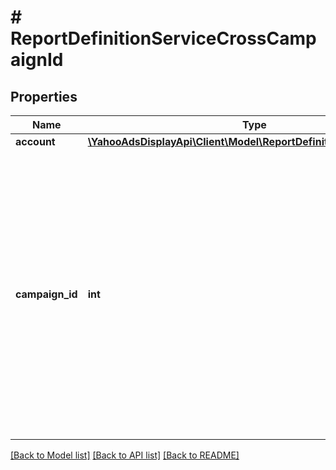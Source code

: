 # # ReportDefinitionServiceCrossCampaignId

## Properties

Name | Type | Description | Notes
------------ | ------------- | ------------- | -------------
**account** | [**\YahooAdsDisplayApi\Client\Model\ReportDefinitionServiceAccount**](ReportDefinitionServiceAccount.md) |  | [optional]
**campaign_id** | **int** | &lt;div lang&#x3D;\&quot;ja\&quot;&gt;   横断リーチレポートの組み合わせの対象となるキャンペーンIDです。&lt;br&gt;   このフィールドは、ADD時に省略可能となり、REMOVE時に無視されます。&lt;br&gt;   ※ADD時、crossCampaignReachTypeが&lt;code&gt;CAMPAIGN_ID&lt;/code&gt;の場合は必須です。 &lt;/div&gt; &lt;div lang&#x3D;\&quot;en\&quot;&gt;   Campaign ID that is subject to combination of Cross-campaign Reach Report. &lt;br&gt;   This field is optional in ADD operation, and will be ignored in REMOVE operation. &lt;br&gt;   *If crossCampaignReachType is &lt;code&gt;CAMPAIGN_ID&lt;/code&gt;, this field is required in ADD operation. &lt;/div&gt; | [optional]

[[Back to Model list]](../../README.md#models) [[Back to API list]](../../README.md#endpoints) [[Back to README]](../../README.md)
